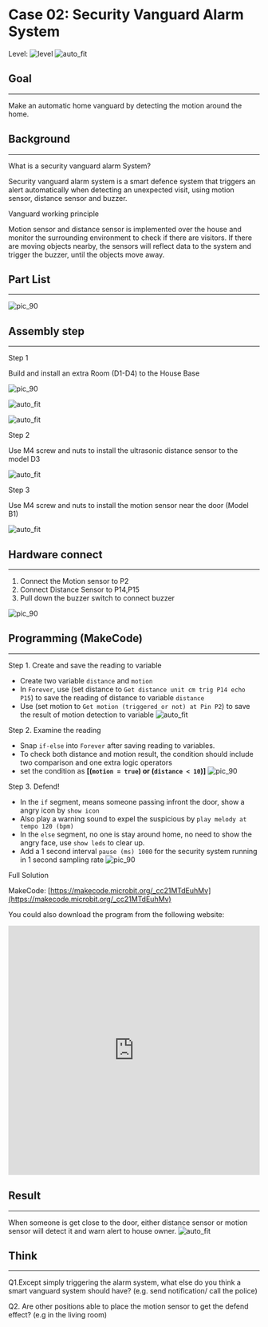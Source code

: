 # Case 02: Security Vanguard Alarm System

Level: ![level](images/level2.png)
![auto_fit](images/Case2/intro.png)<P>

## Goal
<HR>

Make an automatic home vanguard by detecting the motion around the home.<BR><P>

## Background
<HR>

<span id="subtitle">What is a security vanguard alarm System?</span><P>
Security vanguard alarm system is a smart defence system that triggers an alert automatically when detecting an unexpected visit, using motion sensor, distance sensor and buzzer.<BR><P>

<span id="subtitle">Vanguard working principle</span><P>
Motion sensor and distance sensor is implemented over the house and monitor the surrounding environment to check if there are visitors. If there are moving objects nearby, the sensors will reflect data to the system and trigger the buzzer, until the objects move away.<BR><P>



## Part List
<HR>

![pic_90](images/Case2/Case2_parts.png)<P>

## Assembly step
<HR>

<span id="subtitle">Step 1</span><BR><P>
Build and install an extra Room (D1-D4) to the House Base
<BR><P>
![pic_90](images/Case2/Case2_ass1.png)<P>
![auto_fit](images/Case2/Case2_ass2.png)<P>
![auto_fit](images/Case2/Case2_ass3.png)<P>
<span id="subtitle">Step 2</span><BR><P>
Use M4 screw and nuts to install the ultrasonic distance sensor to the model D3
<BR><P>
![auto_fit](images/Case2/Case2_ass4.png)<P>
<span id="subtitle">Step 3</span><BR><P>
Use M4 screw and nuts to install the motion sensor near the door (Model B1)
<BR><P>
![auto_fit](images/Case2/Case2_ass5.png)<P>



## Hardware connect
<HR>

1. Connect the Motion sensor to P2
2. Connect Distance Sensor to P14,P15
3. Pull down the buzzer switch to connect buzzer

![pic_90](images/Case2/Case2_hardware.png)<P>

## Programming (MakeCode)
<HR>

<span id="subtitle">Step 1. Create and save the reading to variable</span><BR><P>
* Create two variable `distance` and `motion`
* In `Forever`, use (set distance to `Get distance unit cm trig P14 echo P15`) to save the reading of distance to variable `distance`
* Use (set motion to `Get motion (triggered or not) at Pin P2`) to save the result of motion detection to variable
![auto_fit](images/Case2/Case2_p1.png)<P>

<span id="subtitle">Step 2. Examine the reading</span><BR><P>
* Snap `if-else` into `Forever` after saving reading to variables.
* To check both distance and motion result, the condition should include two comparison and one extra logic operators 
* set the condition as <B>[(`motion = true`) or (`distance < 10`)]</B>
![pic_90](images/Case2/Case2_p2.png)<P>

<span id="subtitle">Step 3. Defend!</span><BR><P>
* In the `if` segment, means someone passing infront the door, show a angry icon by `show icon`
* Also play a warning sound to expel the suspicious by `play melody at tempo 120 (bpm)`
* In the `else` segment, no one is stay around home, no need to show the angry face, use `show leds` to clear up. 
* Add a 1 second interval `pause (ms) 1000` for the security system running in 1 second sampling rate
![pic_90](images/Case2/Case2_p3.png)<P>




<span id="subtitle">Full Solution<BR><P>
MakeCode: [https://makecode.microbit.org/_cc21MTdEuhMv](https://makecode.microbit.org/_cc21MTdEuhMv)<BR><P>
You could also download the program from the following website:<BR>
<iframe src="https://makecode.microbit.org/#pub:_cc21MTdEuhMv" width="100%" height="500" frameborder="0"></iframe>

## Result
<HR>

 When someone is get close to the door, either distance sensor or motion sensor will detect it and warn alert to house owner.
![auto_fit](images/Case2/Case2_result.gif)<P>

## Think
<HR>

Q1.Except simply triggering the alarm system, what else do you think a smart vanguard system should have? (e.g. send notification/ call the police)<BR><P>
Q2. Are other positions able to place the motion sensor to get the defend effect? (e.g in the living room)<BR><P>
